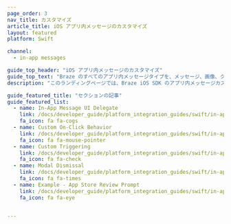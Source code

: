 ```yaml
---
page_order: 3
nav_title: カスタマイズ
article_title: iOS アプリ内メッセージのカスタマイズ
layout: featured
platform: Swift

channel:
  - in-app messages

guide_top_header: "iOS アプリ内メッセージのカスタマイズ"
guide_top_text: "Braze のすべてのアプリ内メッセージタイプを、メッセージ、画像、クリックアクション、分析、編集可能なスタイル指定、カスタム表示オプション、カスタム配信オプションで高度にカスタマイズできます。<a href='/docs/user_guide/message_building_by_channel/in-app_messages/create/'>ダッシュボード内</a>から、メッセージごとに複数のオプションを設定できます。さらに、Braze は、様々なユースケースとニーズを満たすために、複数のレベルの高度なカスタマイズを提供します。"
description: "このランディングページでは、Braze iOS SDK のアプリ内メッセージカスタマイズオプションについて説明します。"

guide_featured_title: "セクションの記事"
guide_featured_list:
  - name: In-App Message UI Delegate
    link: /docs/developer_guide/platform_integration_guides/swift/in-app_messaging/customization/setting_delegates/
    fa_icon: fa fa-cogs
  - name: Custom On-Click Behavior
    link: /docs/developer_guide/platform_integration_guides/swift/in-app_messaging/customization/behavior_on_click/
    fa_icon: fa fa-mouse-pointer
  - name: Custom Triggering
    link: /docs/developer_guide/platform_integration_guides/swift/in-app_messaging/customization/custom_triggering/
    fa_icon: fa fa-check
  - name: Modal Dismissal
    link: /docs/developer_guide/platform_integration_guides/swift/in-app_messaging/customization/modal_dismissal/
    fa_icon: fa fa-times
  - name: Example - App Store Review Prompt
    link: /docs/developer_guide/platform_integration_guides/swift/in-app_messaging/customization/custom_app_store_review_prompt/
    fa_icon: fa fa-eye


---
```

<br><br>